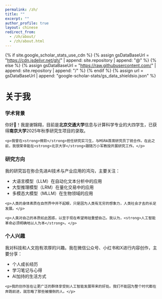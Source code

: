 ```yaml
---
permalink: /zh/
title: ""
excerpt: ""
author_profile: true
layout: chinese
redirect_from: 
  - /zh/about/
  - /zh/about.html
---
```


<link rel="stylesheet" href="https://cdnjs.cloudflare.com/ajax/libs/font-awesome/6.0.0/css/all.min.css">

{% if site.google_scholar_stats_use_cdn %}
{% assign gsDataBaseUrl = "https://cdn.jsdelivr.net/gh/" | append: site.repository | append: "@" %}
{% else %}
{% assign gsDataBaseUrl = "https://raw.githubusercontent.com/" | append: site.repository | append: "/" %}
{% endif %}
{% assign url = gsDataBaseUrl | append: "google-scholar-stats/gs_data_shieldsio.json" %}

<div class="cn-section">
  <h1 class="cn-section-title">关于我</h1>
  
  <div class="about-section">
    <h3><i class="fas fa-user-graduate"></i> 学术背景</h3>
    <p>你好👋！我是谢锦翔，目前是<strong>北京交通大学</strong>信息与计算科学专业的大四学生，已获得<strong>南京大学</strong>2025年秋季研究生项目的录取。</p>
    
    <p>我曾在<strong>微软</strong>担任研究实习生，与MSRA首席研究员丁锐合作。在此之前，我很荣幸能在<strong>北京大学</strong>跟随万小军教授开展研究工作。</p>
  </div>

  <div class="about-section">
    <h3><i class="fas fa-flask"></i> 研究方向</h3>
    <p>我的研究旨在弥合先进AI技术与产业应用的鸿沟，主要关注：</p>
    <ul class="research-list">
      <li>大语言模型（LLM）在自动化文本分析中的应用</li>
      <li>大型推理模型（LRM）在量化交易中的应用</li>
      <li>多模态大模型（MLLM）在生物领域的应用</li>
    </ul>
    
    <p>人类的身体素质在自然界中并不起眼，只是因为人类有无穷的想象力，人类社会才去的长足发展。</p>
    
    <p>人类对自己的本质如此困惑，以至于现在希望用硅重塑自己。我认为，<strong>人工智能革命必须明确地以人为本</strong>。</p>
  </div>

  <div class="about-section">
    <h3><i class="fas fa-feather-alt"></i> 个人兴趣</h3>
    <p>我对科技和人文抱有浓厚的兴趣。我在微信公众号、小红书和X进行内容创作，主要分享：</p>
    <ul class="interest-list">
      <li>个人成长经历</li>
      <li>学习笔记与心得</li>
      <li>AI加持的生活方式</li>
    </ul>
    
    <p>我的创作旨在让更广泛的群体享受到人工智能发展带来的好处。我们不能因为整个时代都在奔跑前进，就忽略了那些被撞倒的人。</p>
  </div>
</div>